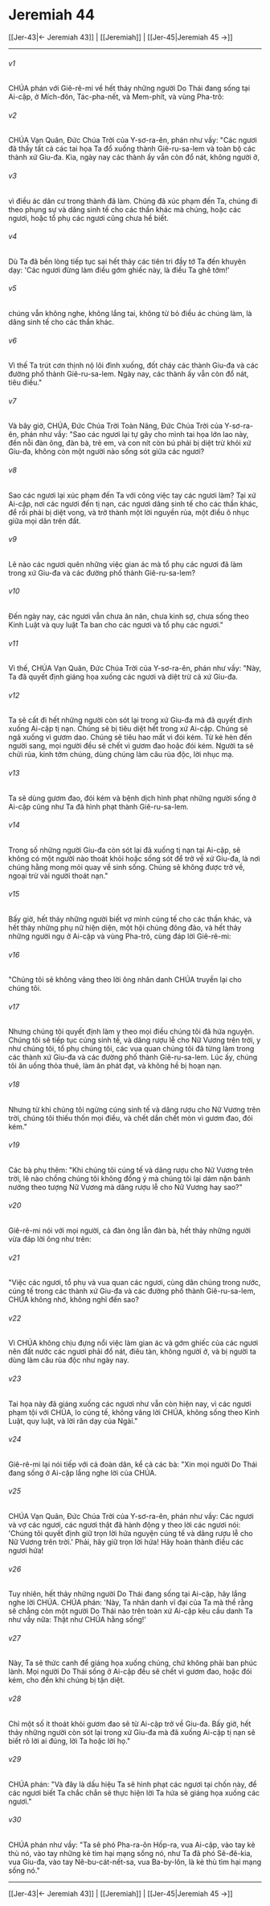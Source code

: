 # Jeremiah 44

[[Jer-43|← Jeremiah 43]] | [[Jeremiah]] | [[Jer-45|Jeremiah 45 →]]
***



###### v1 
CHÚA phán với Giê-rê-mi về hết thảy những người Do Thái đang sống tại Ai-cập, ở Mích-đôn, Tác-pha-nết, và Mem-phít, và vùng Pha-trô: 

###### v2 
CHÚA Vạn Quân, Đức Chúa Trời của Y-sơ-ra-ên, phán như vầy: "Các ngươi đã thấy tất cả các tai họa Ta đổ xuống thành Giê-ru-sa-lem và toàn bộ các thành xứ Giu-đa. Kìa, ngày nay các thành ấy vẫn còn đổ nát, không người ở, 

###### v3 
vì điều ác dân cư trong thành đã làm. Chúng đã xúc phạm đến Ta, chúng đi theo phụng sự và dâng sinh tế cho các thần khác mà chúng, hoặc các ngươi, hoặc tổ phụ các ngươi cũng chưa hề biết. 

###### v4 
Dù Ta đã bền lòng tiếp tục sai hết thảy các tiên tri đầy tớ Ta đến khuyên dạy: 'Các ngươi đừng làm điều gớm ghiếc này, là điều Ta ghê tởm!' 

###### v5 
chúng vẫn không nghe, không lắng tai, không từ bỏ điều ác chúng làm, là dâng sinh tế cho các thần khác. 

###### v6 
Vì thế Ta trút cơn thịnh nộ lôi đình xuống, đốt cháy các thành Giu-đa và các đường phố thành Giê-ru-sa-lem. Ngày nay, các thành ấy vẫn còn đổ nát, tiêu điều." 

###### v7 
Và bây giờ, CHÚA, Đức Chúa Trời Toàn Năng, Đức Chúa Trời của Y-sơ-ra-ên, phán như vầy: "Sao các ngươi lại tự gây cho mình tai họa lớn lao này, đến nỗi đàn ông, đàn bà, trẻ em, và con nít còn bú phải bị diệt trừ khỏi xứ Giu-đa, không còn một người nào sống sót giữa các ngươi? 

###### v8 
Sao các ngươi lại xúc phạm đến Ta với công việc tay các ngươi làm? Tại xứ Ai-cập, nơi các ngươi đến tị nạn, các ngươi dâng sinh tế cho các thần khác, để rồi phải bị diệt vong, và trở thành một lời nguyền rủa, một điều ô nhục giữa mọi dân trên đất. 

###### v9 
Lẽ nào các ngươi quên những việc gian ác mà tổ phụ các ngươi đã làm trong xứ Giu-đa và các đường phố thành Giê-ru-sa-lem? 

###### v10 
Đến ngày nay, các ngươi vẫn chưa ăn năn, chưa kinh sợ, chưa sống theo Kinh Luật và quy luật Ta ban cho các ngươi và tổ phụ các ngươi." 

###### v11 
Vì thế, CHÚA Vạn Quân, Đức Chúa Trời của Y-sơ-ra-ên, phán như vầy: "Này, Ta đã quyết định giáng họa xuống các ngươi và diệt trừ cả xứ Giu-đa. 

###### v12 
Ta sẽ cất đi hết những người còn sót lại trong xứ Giu-đa mà đã quyết định xuống Ai-cập tị nạn. Chúng sẽ bị tiêu diệt hết trong xứ Ai-cập. Chúng sẽ ngã xuống vì gươm dao. Chúng sẽ tiêu hao mất vì đói kém. Từ kẻ hèn đến người sang, mọi người đều sẽ chết vì gươm đao hoặc đói kém. Người ta sẽ chửi rủa, kinh tởm chúng, dùng chúng làm câu rủa độc, lời nhục mạ. 

###### v13 
Ta sẽ dùng gươm đao, đói kém và bệnh dịch hình phạt những người sống ở Ai-cập cũng như Ta đã hình phạt thành Giê-ru-sa-lem. 

###### v14 
Trong số những người Giu-đa còn sót lại đã xuống tị nạn tại Ai-cập, sẽ không có một người nào thoát khỏi hoặc sống sót để trở về xứ Giu-đa, là nơi chúng hằng mong mỏi quay về sinh sống. Chúng sẽ không được trở về, ngoại trừ vài người thoát nạn." 

###### v15 
Bấy giờ, hết thảy những người biết vợ mình cúng tế cho các thần khác, và hết thảy những phụ nữ hiện diện, một hội chúng đông đảo, và hết thảy những người ngụ ở Ai-cập và vùng Pha-trô, cùng đáp lời Giê-rê-mi: 

###### v16 
"Chúng tôi sẽ không vâng theo lời ông nhân danh CHÚA truyền lại cho chúng tôi. 

###### v17 
Nhưng chúng tôi quyết định làm y theo mọi điều chúng tôi đã hứa nguyện. Chúng tôi sẽ tiếp tục cúng sinh tế, và dâng rượu lễ cho Nữ Vương trên trời, y như chúng tôi, tổ phụ chúng tôi, các vua quan chúng tôi đã từng làm trong các thành xứ Giu-đa và các đường phố thành Giê-ru-sa-lem. Lúc ấy, chúng tôi ăn uống thỏa thuê, làm ăn phát đạt, và không hề bị hoạn nạn. 

###### v18 
Nhưng từ khi chúng tôi ngừng cúng sinh tế và dâng rượu cho Nữ Vương trên trời, chúng tôi thiếu thốn mọi điều, và chết dần chết mòn vì gươm đao, đói kém." 

###### v19 
Các bà phụ thêm: "Khi chúng tôi cúng tế và dâng rượu cho Nữ Vương trên trời, lẽ nào chồng chúng tôi không đồng ý mà chúng tôi lại dám nặn bánh nướng theo tượng Nữ Vương mà dâng rượu lễ cho Nữ Vương hay sao?" 

###### v20 
Giê-rê-mi nói với mọi người, cả đàn ông lẫn đàn bà, hết thảy những người vừa đáp lời ông như trên: 

###### v21 
"Việc các ngươi, tổ phụ và vua quan các ngươi, cùng dân chúng trong nước, cúng tế trong các thành xứ Giu-đa và các đường phố thành Giê-ru-sa-lem, CHÚA không nhớ, không nghĩ đến sao? 

###### v22 
Vì CHÚA không chịu đựng nổi việc làm gian ác và gớm ghiếc của các ngươi nên đất nước các ngươi phải đổ nát, điêu tàn, không người ở, và bị người ta dùng làm câu rủa độc như ngày nay. 

###### v23 
Tai họa này đã giáng xuống các ngươi như vẫn còn hiện nay, vì các ngươi phạm tội với CHÚA, lo cúng tế, không vâng lời CHÚA, không sống theo Kinh Luật, quy luật, và lời răn dạy của Ngài." 

###### v24 
Giê-rê-mi lại nói tiếp với cả đoàn dân, kể cả các bà: "Xin mọi người Do Thái đang sống ở Ai-cập lắng nghe lời của CHÚA. 

###### v25 
CHÚA Vạn Quân, Đức Chúa Trời của Y-sơ-ra-ên, phán như vầy: Các ngươi và vợ các ngươi, các ngươi thật đã hành động y theo lời các ngươi nói: 'Chúng tôi quyết định giữ trọn lời hứa nguyện cúng tế và dâng rượu lễ cho Nữ Vương trên trời.' Phải, hãy giữ trọn lời hứa! Hãy hoàn thành điều các ngươi hứa! 

###### v26 
Tuy nhiên, hết thảy những người Do Thái đang sống tại Ai-cập, hãy lắng nghe lời CHÚA. CHÚA phán: 'Này, Ta nhân danh vĩ đại của Ta mà thề rằng sẽ chẳng còn một người Do Thái nào trên toàn xứ Ai-cập kêu cầu danh Ta như vầy nữa: Thật như CHÚA hằng sống!' 

###### v27 
Này, Ta sẽ thức canh để giáng họa xuống chúng, chứ không phải ban phúc lành. Mọi người Do Thái sống ở Ai-cập đều sẽ chết vì gươm đao, hoặc đói kém, cho đến khi chúng bị tận diệt. 

###### v28 
Chỉ một số ít thoát khỏi gươm đao sẽ từ Ai-cập trở về Giu-đa. Bấy giờ, hết thảy những người còn sót lại trong xứ Giu-đa mà đã xuống Ai-cập tị nạn sẽ biết rõ lời ai đúng, lời Ta hoặc lời họ." 

###### v29 
CHÚA phán: "Và đây là dấu hiệu Ta sẽ hình phạt các ngươi tại chốn này, để các ngươi biết Ta chắc chắn sẽ thực hiện lời Ta hứa sẽ giáng họa xuống các ngươi." 

###### v30 
CHÚA phán như vầy: "Ta sẽ phó Pha-ra-ôn Hốp-ra, vua Ai-cập, vào tay kẻ thù nó, vào tay những kẻ tìm hại mạng sống nó, như Ta đã phó Sê-đê-kia, vua Giu-đa, vào tay Nê-bu-cát-nết-sa, vua Ba-by-lôn, là kẻ thù tìm hại mạng sống nó."

***
[[Jer-43|← Jeremiah 43]] | [[Jeremiah]] | [[Jer-45|Jeremiah 45 →]]
